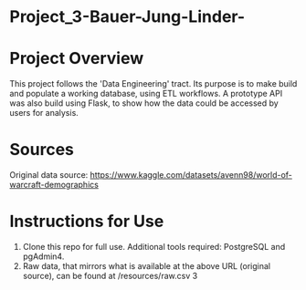 # Project_3-Bauer-Jung-Linder-

# Project Overview
This project follows the 'Data Engineering' tract. Its purpose is to make build and populate a working database, using ETL workflows.
A prototype API was also build using Flask, to show how the data could be accessed by users for analysis.

# Sources
Original data source: https://www.kaggle.com/datasets/avenn98/world-of-warcraft-demographics


# Instructions for Use
1. Clone this repo for full use. Additional tools required: PostgreSQL and pgAdmin4.
2. Raw data, that mirrors what is available at the above URL (original source), can be found at /resources/raw.csv
3

